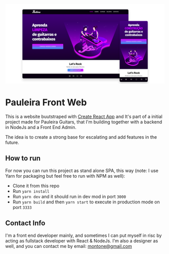 ![Pauleira GitHub Preview Image](./git_files/github-social-preview.png)

# Pauleira Front Web

This is a website buutstraped with [Create React App](https://github.com/facebook/create-react-app) and It's part of a initial project made for Pauleira Guitars, that I'm building together with a backend in NodeJs and a Front End Admin.

The idea is to create a strong base for escalating and add features in the future.

## How to run

For now you can run this project as stand alone SPA, this way (note: I use Yarn for packaging but feel free to run with NPM as well):

- Clone it from this repo
- Run `yarn install`
- Run `yarn dev` and it should run in dev mod in port `3000`
- Run `yarn build` and then `yarn start` to execute in production mode on port `3333`

## Contact Info

I'm a front end developer mainly, and sometimes I can put myself in risc by acting as fullstack developer with React & NodeJs. I'm also a designer as well, and you can contact me by email: [montone@gmail.com](mailto:montone@gmail.com)
